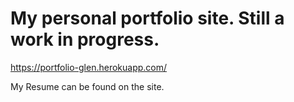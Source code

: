 # My personal portfolio site. Still a work in progress.

https://portfolio-glen.herokuapp.com/

My Resume can be found on the site.
